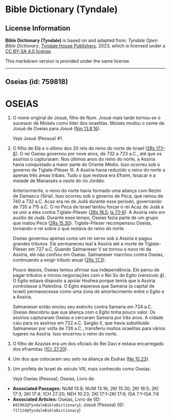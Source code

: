 # Bible Dictionary (Tyndale)

## License Information

**Bible Dictionary (Tyndale)** is based on and adapted from: _Tyndale Open Bible Dictionary_, [Tyndale House Publishers](https://tyndaleopenresources.com/), 2023, which is licensed under a [CC BY-SA 4.0 license](https://creativecommons.org/licenses/by-sa/4.0/legalcode.en).

This markdown version is provided under the same license.



--------------------------------

## Oseias (id: 759818)

OSEIAS
======

1. O nome original de Josué, filho de Num. Josué mais tarde tornou\-se o sucessor de Moisés como líder dos israelitas. Moisés mudou o nome de Josué de Oseias para Josué ([Nm 13\.8,16](https://ref.ly/Num13:8,Num13:16)).

    *Veja* Josué (Pessoa) \#1.

2. O filho de Elá e o último dos 20 reis do reino do norte de Israel ([2Rs 17\.1–6](https://ref.ly/2Kgs17:1-2Kgs17:6)). O rei Oseias governou por nove anos, de 732 a 723 a.C., até que os assírios o capturaram. Nos últimos anos do reino do norte, a Assíria havia conquistado a maior parte do Oriente Médio. Isso ocorreu sob o governo de Tiglate\-Pileser III. A Assíria havia reduzido o reino do norte a apenas três áreas tribais. Tudo o que restava era Efraim, Issacar e a metade de Manassés a oeste do rio Jordão.

    Anteriormente, o reino do norte havia formado uma aliança com Rezim de Damasco (Síria). Isso ocorreu sob o governo de Peca, que reinou de 740 a 732 a.C. Acaz era rei de Judá durante esse período, governando de 735 a 715 a.C. O rei Peca de Israel tentou forçar o rei Acaz de Judá a se unir a eles contra Tiglate\-Pileser ([2Rs 16\.5](https://ref.ly/2Kgs16:5); [Is 7\.1–6](https://ref.ly/Isa7:1-Isa7:6)). A Assíria veio em auxílio de Judá. Durante esse tempo, Oseias fazia parte de um grupo que matou Peca ([2Rs 15\.30](https://ref.ly/2Kgs15:30)). Tiglate\-Pileser recompensou Oseias, tornando\-o rei sobre o que restava do reino do norte.

    Oseias governou apenas como um rei servo sob a Assíria e pagou grandes tributos. Ele permaneceu leal à Assíria até a morte de Tiglate\-Pileser em 727 a.C. Quando Salmaneser V se tornou o novo rei da Assíria, ele não confiou em Oseias. Salmaneser marchou contra Oseias, continuando a exigir tributo anual ([2Rs 17\.3](https://ref.ly/2Kgs17:3)).

    Pouco depois, Oseias tentou afirmar sua independência. Ele parou de pagar tributos e iniciou negociações com o Rei So do Egito (versículo [4](https://ref.ly/2Kgs17:4)). O Egito estava disposto a apoiar Hoshea porque temia que a Assíria controlasse a Palestina. O Egito esperava que Samaria (a capital de Israel) permanecesse como uma zona de amortecimento entre o Egito e a Assíria.

    Salmaneser então enviou seu exército contra Samaria em 724 a.C. Oseias descobriu que sua aliança com o Egito tinha pouco valor. Os assírios capturaram Oseias e cercaram Samaria por três anos. A cidade caiu para os assírios em 722 a.C. Sargão II, que havia substituído Salmaneser por volta de 726 a.C., transferiu muitos israelitas para vários lugares na Assíria. Isso encerrou o reino do norte.

3. O filho de Azazias era um dos oficiais do Rei Davi e estava encarregado dos efraimitas ([1Cr 27\.20](https://ref.ly/1Chr27:20)).
4. Um dos que colocaram seu selo na aliança de Esdras ([Ne 10\.23](https://ref.ly/Neh10:23)).
5. Um profeta de Israel do século VIII, mais conhecido como Oseias.

    *Veja* Oseias (Pessoa); Oseias, Livro de.

* **Associated Passages:** NUM 13:8; NUM 13:16; 2KI 15:30; 2KI 16:5; 2KI 17:3; 2KI 17:4; 1CH 27:20; NEH 10:23; 2KI 17:1–2KI 17:6; ISA 7:1–ISA 7:6
* **Associated Articles:** Oseias, Livro de (ID: `682962@TyndaleBibleDictionary`); Josué (Pessoa) (ID: `717124@TyndaleBibleDictionary`)

